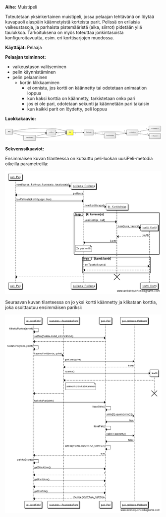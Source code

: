 ###
**Aihe:** Muistipeli

Toteutetaan yksinkertainen muistipeli, jossa pelaajan tehtävänä on löytää kuvapuoli alaspäin käännetyistä korteista parit. Pelissä on erilaisia vaikeustasoja, ja parhaista pistemääristä (aika, siirrot) pidetään yllä taulukkoa. Tarkoituksena on myös toteuttaa jonkintasoista konfiguroitavuutta, esim. eri korttisarjojen muodossa.

**Käyttäjät:** Pelaaja

**Pelaajan toiminnot:** 

* vaikeustason valitseminen
* pelin käynnistäminen
* pelin pelaaminen
  * kortin klikkaaminen
    * ei onnistu, jos kortti on käännetty tai odotetaan animaation loppua
    * kun kaksi korttia on käännetty, tarkistetaan onko pari
    * jos ei ole pari, odotetaan sekunti ja käännetään pari takaisin
    * kun kaikki parit on löydetty, peli loppuu

**Luokkakaavio:**

![Luokkakaavio](luokkakaavio.png)

**Sekvenssikaaviot:**

Ensimmäisen kuvan tilanteessa on kutsuttu peli-luokan uusiPeli-metodia oikeilla parametreilla:

![Sekvenssikaavio 1](sekvenssi1.png)

Seuraavan kuvan tilanteessa on jo yksi kortti käännetty ja klikataan korttia, joka osoittautuu ensimmäisen pariksi:

![Sekvenssikaavio 2](sekvenssi2.png)
